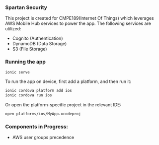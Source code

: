   ### Spartan Security 
  
  This project is created for CMPE189(Internet Of Things) which leverages AWS Mobile Hub services to power the app. The
  following services are utilized:

<ul>
  <li>Cognito (Authentication)</li>
  <li>DynamoDB (Data Storage)</li>
  <li>S3 (File Storage)</li>
</ul>
  
### Running the app

```bash
ionic serve
```

To run the app on device, first add a platform, and then run it:

```bash
ionic cordova platform add ios
ionic cordova run ios
```

Or open the platform-specific project in the relevant IDE:

```bash
open platforms/ios/MyApp.xcodeproj
```

### Components in Progress:

<ul>
  <li>AWS user groups precedence</li>
</ul>
